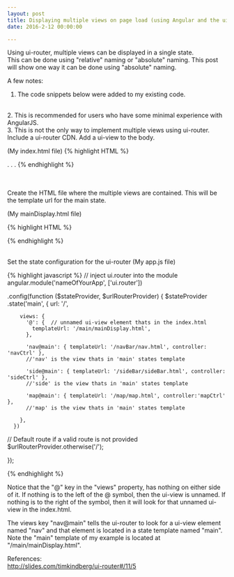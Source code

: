 ```yaml
---
layout: post
title: Displaying multiple views on page load (using Angular and the ui-router)
date: 2016-2-12 00:00:00

---
```


Using ui-router, multiple views can be displayed in a single state.  
This can be done using "relative" naming or "absolute" naming.  This post will
show one way it can be done using "absolute" naming.
<br>

A few notes:
<br>
1. The code snippets below were added to my existing code.
<br>
2. This is recommended for users who have some minimal experience with AngularJS.
<br>
3. This is not the only way to implement multiple views using ui-router.

<br>
Include a ui-router CDN.  Add a ui-view to the body.

(My index.html file)
{% highlight HTML %}

<script src="https://cdnjs.cloudflare.com/ajax/libs/angular-ui-router/0.2.18/angular-ui-router.js"></script>


<body>
  <div ui-view></div>
.
.
.
</body>
{% endhighlight %}

<br><br>
Create the HTML file where the multiple views are contained.
This will be the template url for the main state.

(My mainDisplay.html file)

{% highlight HTML %}
<div class='nav' ui-view="nav"></div>
<div class='side' ui-view="side"></div>
<div class='map' ui-view="map"></div>

{% endhighlight %}



<br>
Set the state configuration for the ui-router
(My app.js file)


{% highlight javascript %}
// inject ui.router into the module
angular.module('nameOfYourApp', ['ui.router'])


.config(function ($stateProvider, $urlRouterProvider) {
  $stateProvider
  .state('main', {
        url: '/',

        views: {
          '@': {  // unnamed ui-view element thats in the index.html
            templateUrl: '/main/mainDisplay.html',
          },

          'nav@main': { templateUrl: '/navBar/nav.html', controller: 'navCtrl' },
          //'nav' is the view thats in 'main' states template

          'side@main': { templateUrl: '/sideBar/sideBar.html', controller: 'sideCtrl' },
          //'side' is the view thats in 'main' states template

          'map@main': { templateUrl: '/map/map.html', controller:'mapCtrl' },
          //'map' is the view thats in 'main' states template

        },
      })

  // Default route if a valid route is not provided
  $urlRouterProvider.otherwise('/');  

});

{% endhighlight %}

Notice that the "@" key in the "views" property, has nothing on either side of it.
If nothing is to the left of the @ symbol, then the ui-view is unnamed.  If nothing is
to the right of the symbol, then it will look for that unnamed ui-view in the index.html.

The views key "nav@main" tells the ui-router to look for a ui-view element named "nav" and that
element is located in a state template named "main".  Note the "main" template of my example
is located at "/main/mainDisplay.html".





References:
<br>
<a href="http://slides.com/timkindberg/ui-router#/11/5">http://slides.com/timkindberg/ui-router#/11/5</a>
<br>
